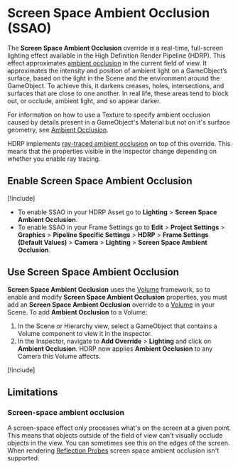 # Screen Space Ambient Occlusion (SSAO)

The **Screen Space Ambient Occlusion** override is a real-time, full-screen lighting effect available in the High Definition Render Pipeline (HDRP). This effect approximates [ambient occlusion](https://en.wikipedia.org/wiki/Ambient_occlusion) in the current field of view. It approximates the intensity and position of ambient light on a GameObject’s surface, based on the light in the Scene and the environment around the GameObject. To achieve this, it darkens creases, holes, intersections, and surfaces that are close to one another. In real life, these areas tend to block out, or occlude, ambient light, and so appear darker.

For information on how to use a Texture to specify ambient occlusion caused by details present in a GameObject's Material but not on it's surface geometry, see [Ambient Occlusion](Ambient-Occlusion.md).

HDRP implements [ray-traced ambient occlusion](Ray-Traced-Ambient-Occlusion.md) on top of this override. This means that the properties visible in the Inspector change depending on whether you enable ray tracing.

<a name="enable-screen-space-ambient-occlusion"></md>

## Enable Screen Space Ambient Occlusion

[!include[](snippets/Volume-Override-Enable-Override.md)]

* To enable SSAO in your HDRP Asset go to **Lighting** > **Screen Space Ambient Occlusion**.
* To enable SSAO in your Frame Settings go to **Edit** > **Project Settings** > **Graphics** > **Pipeline Specific Settings** > **HDRP** > **Frame Settings (Default Values)** > **Camera** > **Lighting** > **Screen Space Ambient Occlusion**.

<a name="use-screen-space-ambient-occlusion"></md>

## Use Screen Space Ambient Occlusion

**Screen Space Ambient Occlusion** uses the [Volume](understand-volumes.md) framework, so to enable and modify **Screen Space Ambient Occlusion** properties, you must add an **Screen Space Ambient Occlusion** override to a [Volume](understand-volumes.md) in your Scene. To add **Ambient Occlusion** to a Volume:

1. In the Scene or Hierarchy view, select a GameObject that contains a Volume component to view it in the Inspector.
2. In the Inspector, navigate to **Add Override** > **Lighting** and click on **Ambient Occlusion**.
   HDRP now applies **Ambient Occlusion** to any Camera this Volume affects.

[!include[](snippets/volume-override-api.md)]


## Limitations

### Screen-space ambient occlusion

A screen-space effect only processes what's on the screen at a given point. This means that objects outside of the field of view can't visually occlude objects in the view. You can sometimes see this on the edges of the screen.
When rendering [Reflection Probes](Reflection-Probe.md) screen space ambient occlusion isn't supported.

